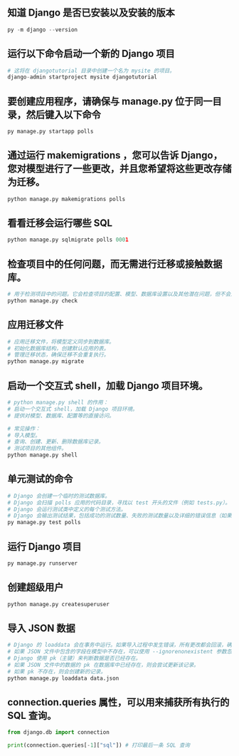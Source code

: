 ## 知道 Django 是否已安装以及安装的版本
```python
py -m django --version
```

## 运行以下命令启动一个新的 Django 项目
```python
# 这将在 djangotutorial 目录中创建一个名为 mysite 的项目。
django-admin startproject mysite djangotutorial
```

## 要创建应用程序，请确保与 manage.py 位于同一目录，然后键入以下命令
```python
py manage.py startapp polls
```

## 通过运行 makemigrations ，您可以告诉 Django，您对模型进行了一些更改，并且您希望将这些更改存储为迁移。
```python
python manage.py makemigrations polls
```

## 看看迁移会运行哪些 SQL
```python
python manage.py sqlmigrate polls 0001
```

## 检查项目中的任何问题，而无需进行迁移或接触数据库。
```python
# 用于检测项目中的问题。它会检查项目的配置、模型、数据库设置以及其他潜在问题，但不会对数据库进行任何操作。
python manage.py check
```

## 应用迁移文件
```python
# 应用迁移文件，将模型定义同步到数据库。
# 初始化数据库结构，创建默认应用的表。
# 管理迁移状态，确保迁移不会重复执行。
python manage.py migrate
```

## 启动一个交互式 shell，加载 Django 项目环境。
```python
# python manage.py shell 的作用：
# 启动一个交互式 shell，加载 Django 项目环境。
# 提供对模型、数据库、配置等的直接访问。

# 常见操作：
# 导入模型。
# 查询、创建、更新、删除数据库记录。
# 测试项目的其他组件。
python manage.py shell
```

## 单元测试的命令
```python
# Django 会创建一个临时的测试数据库。
# Django 会扫描 polls 应用的代码目录，寻找以 test 开头的文件（例如 tests.py）。
# Django 会运行测试类中定义的每个测试方法。
# Django 会输出测试结果，包括成功的测试数量、失败的测试数量以及详细的错误信息（如果有）。
py manage.py test polls
```

## 运行 Django 项目
```python
py manage.py runserver
```

## 创建超级用户
```python
python manage.py createsuperuser
```

## 导入 JSON 数据
```python
# Django 的 loaddata 会在事务中运行。如果导入过程中发生错误，所有更改都会回滚，确保数据库一致性。
# 如果 JSON 文件中包含的字段在模型中不存在，可以使用 --ignorenonexistent 参数忽略这些字段。
# Django 使用 pk（主键）来判断数据是否已经存在。
# 如果 JSON 文件中的数据的 pk 在数据库中已经存在，则会尝试更新该记录。
# 如果 pk 不存在，则会创建新的记录。
python manage.py loaddata data.json
```

## connection.queries 属性，可以用来捕获所有执行的 SQL 查询。
```python
from django.db import connection

print(connection.queries[-1]["sql"]) # 打印最后一条 SQL 查询
```